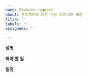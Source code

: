 ```yaml
---
name: Feature request
about: 프로젝트에 대한 기능 아이디어 제안
title: ''
labels: ''
assignees: ''

---
```


**설명**


**해야 할 일**


**일정**
